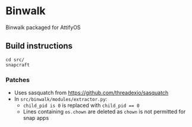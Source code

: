 # Binwalk

Binwalk packaged for AttifyOS

## Build instructions

```
cd src/
snapcraft
```

### Patches
- Uses sasquatch from https://github.com/threadexio/sasquatch
- In `src/binwalk/modules/extractor.py`: 
    - `child_pid is 0` is replaced with `child_pid == 0`
    - Lines containing `os.chown` are deleted as `chown` is not permitted for snap apps
